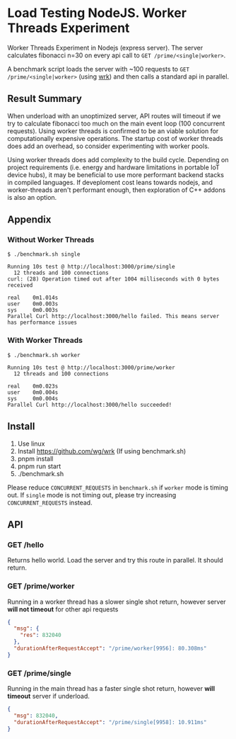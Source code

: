 # Load Testing NodeJS. Worker Threads Experiment

Worker Threads Experiment in Nodejs (express server). The server calculates fibonacci n=30 on every api call to `GET /prime/<single|worker>`.

A benchmark script loads the server with ~100 requests to `GET /prime/<single|worker>` (using [wrk](https://formulae.brew.sh/formula/wrk)) and then calls a standard api in parallel.

## Result Summary

When underload with an unoptimized server, API routes will timeout if we try to calculate fibonacci too much on the main event loop (100 concurrent requests). Using worker threads is confirmed to be an viable solution for computationally expensive operations. The startup cost of worker threads does add an overhead, so consider experimenting with worker pools.

Using worker threads does add complexity to the build cycle. Depending on project requirements (i.e. energy and hardware limitations in portable IoT device hubs), it may be beneficial to use more performant backend stacks in compiled languages. If deveploment cost leans towards nodejs, and worker-threads aren't performant enough, then exploration of C++ addons is also an option.

## Appendix

### Without Worker Threads
```
$ ./benchmark.sh single 

Running 10s test @ http://localhost:3000/prime/single
  12 threads and 100 connections
curl: (28) Operation timed out after 1004 milliseconds with 0 bytes received

real    0m1.014s
user    0m0.003s
sys     0m0.003s
Parallel Curl http://localhost:3000/hello failed. This means server has performance issues
```

### With Worker Threads
```
$ ./benchmark.sh worker

Running 10s test @ http://localhost:3000/prime/worker
  12 threads and 100 connections

real    0m0.023s
user    0m0.004s
sys     0m0.004s
Parallel Curl http://localhost:3000/hello succeeded!
```

## Install

1. Use linux
2. Install https://github.com/wg/wrk (If using benchmark.sh)
3. pnpm install
4. pnpm run start
5. ./benchmark.sh

Please reduce `CONCURRENT_REQUESTS` in `benchmark.sh` if `worker` mode is timing out.
If `single` mode is not timing out, please try increasing `CONCURRENT_REQUESTS` instead.

##  API

### GET /hello

Returns hello world. Load the server and try this route in parallel. It should return.

### GET /prime/worker

Running in a worker thread has a slower single shot return, however server **will not timeout** for other api requests

```json
{
  "msg": {
    "res": 832040
  },
  "durationAfterRequestAccept": "/prime/worker[9956]: 80.308ms"
}
```

### GET /prime/single

Running in the main thread has a faster single shot return, however **will timeout** server if underload.

```json
{
  "msg": 832040,
  "durationAfterRequestAccept": "/prime/single[9958]: 10.911ms"
}
```
